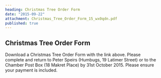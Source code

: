 ```yaml
---
heading: Christmas Tree Order Form
date: "2015-09-22"
attachment: Christmas_Tree_Order_Form_15_wx0qdn.pdf
published: true
---
```





## Christmas Tree Order Form

Download a Christmas Tree Order Form with the link above. Please complete and return to Peter Speirs (Humbugs, 19 Latimer Street) or to the Chamber Post Box (18 Makret Place) by 31st October 2015. Please ensure your payment is included.
